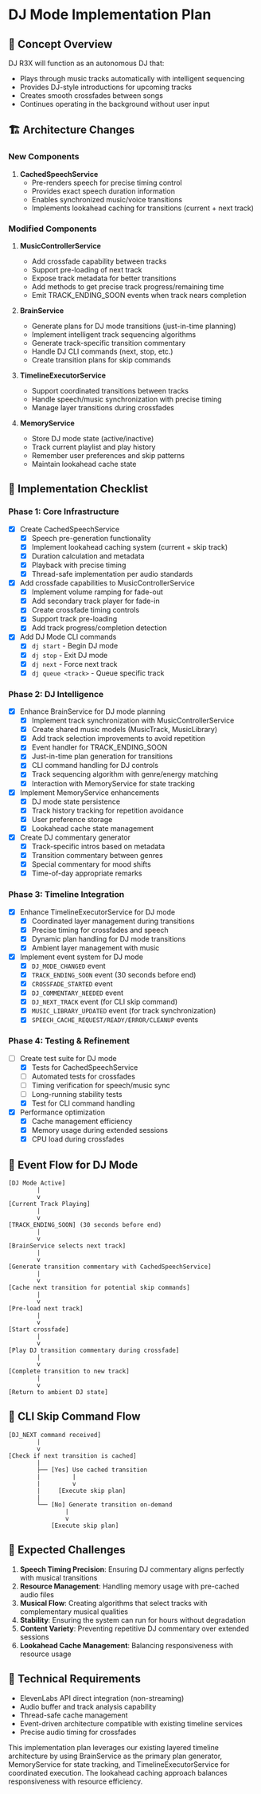 # DJ Mode Implementation Plan

## 🎯 Concept Overview
DJ R3X will function as an autonomous DJ that:
- Plays through music tracks automatically with intelligent sequencing
- Provides DJ-style introductions for upcoming tracks
- Creates smooth crossfades between songs
- Continues operating in the background without user input

## 🏗️ Architecture Changes

### New Components
1. **CachedSpeechService**
   - Pre-renders speech for precise timing control
   - Provides exact speech duration information
   - Enables synchronized music/voice transitions
   - Implements lookahead caching for transitions (current + next track)

### Modified Components
1. **MusicControllerService**
   - Add crossfade capability between tracks
   - Support pre-loading of next track
   - Expose track metadata for better transitions
   - Add methods to get precise track progress/remaining time
   - Emit TRACK_ENDING_SOON events when track nears completion

2. **BrainService**
   - Generate plans for DJ mode transitions (just-in-time planning)
   - Implement intelligent track sequencing algorithms
   - Generate track-specific transition commentary
   - Handle DJ CLI commands (next, stop, etc.)
   - Create transition plans for skip commands

3. **TimelineExecutorService**
   - Support coordinated transitions between tracks
   - Handle speech/music synchronization with precise timing
   - Manage layer transitions during crossfades

4. **MemoryService**
   - Store DJ mode state (active/inactive)
   - Track current playlist and play history
   - Remember user preferences and skip patterns
   - Maintain lookahead cache state

## 📝 Implementation Checklist

### Phase 1: Core Infrastructure
- [x] Create CachedSpeechService
  - [x] Speech pre-generation functionality
  - [x] Implement lookahead caching system (current + skip track)
  - [x] Duration calculation and metadata
  - [x] Playback with precise timing
  - [x] Thread-safe implementation per audio standards

- [x] Add crossfade capabilities to MusicControllerService
  - [x] Implement volume ramping for fade-out
  - [x] Add secondary track player for fade-in
  - [x] Create crossfade timing controls
  - [x] Support track pre-loading
  - [x] Add track progress/completion detection

- [x] Add DJ Mode CLI commands
  - [x] `dj start` - Begin DJ mode
  - [x] `dj stop` - Exit DJ mode
  - [x] `dj next` - Force next track
  - [x] `dj queue <track>` - Queue specific track

### Phase 2: DJ Intelligence
- [x] Enhance BrainService for DJ mode planning
  - [x] Implement track synchronization with MusicControllerService
  - [x] Create shared music models (MusicTrack, MusicLibrary)
  - [x] Add track selection improvements to avoid repetition
  - [x] Event handler for TRACK_ENDING_SOON
  - [x] Just-in-time plan generation for transitions
  - [x] CLI command handling for DJ controls
  - [x] Track sequencing algorithm with genre/energy matching
  - [x] Interaction with MemoryService for state tracking

- [x] Implement MemoryService enhancements
  - [x] DJ mode state persistence
  - [x] Track history tracking for repetition avoidance
  - [x] User preference storage
  - [x] Lookahead cache state management

- [x] Create DJ commentary generator
  - [x] Track-specific intros based on metadata
  - [x] Transition commentary between genres
  - [x] Special commentary for mood shifts
  - [x] Time-of-day appropriate remarks

### Phase 3: Timeline Integration
- [x] Enhance TimelineExecutorService for DJ mode
  - [x] Coordinated layer management during transitions
  - [x] Precise timing for crossfades and speech
  - [x] Dynamic plan handling for DJ mode transitions
  - [x] Ambient layer management with music

- [x] Implement event system for DJ mode
  - [x] `DJ_MODE_CHANGED` event
  - [x] `TRACK_ENDING_SOON` event (30 seconds before end)
  - [x] `CROSSFADE_STARTED` event
  - [x] `DJ_COMMENTARY_NEEDED` event
  - [x] `DJ_NEXT_TRACK` event (for CLI skip command)
  - [x] `MUSIC_LIBRARY_UPDATED` event (for track synchronization)
  - [x] `SPEECH_CACHE_REQUEST/READY/ERROR/CLEANUP` events

### Phase 4: Testing & Refinement
- [ ] Create test suite for DJ mode
  - [x] Tests for CachedSpeechService
  - [ ] Automated tests for crossfades
  - [ ] Timing verification for speech/music sync
  - [ ] Long-running stability tests
  - [x] Test for CLI command handling

- [x] Performance optimization
  - [x] Cache management efficiency
  - [x] Memory usage during extended sessions
  - [x] CPU load during crossfades

## 🔄 Event Flow for DJ Mode

```
[DJ Mode Active]
        |
        v
[Current Track Playing]
        |
        v
[TRACK_ENDING_SOON] (30 seconds before end)
        |
        v
[BrainService selects next track]
        |
        v
[Generate transition commentary with CachedSpeechService]
        |
        v
[Cache next transition for potential skip commands]
        |
        v
[Pre-load next track]
        |
        v
[Start crossfade]
        |
        v
[Play DJ transition commentary during crossfade]
        |
        v
[Complete transition to new track]
        |
        v
[Return to ambient DJ state]
```

## 🔄 CLI Skip Command Flow

```
[DJ_NEXT command received]
        |
        v
[Check if next transition is cached]
        |
        ├── [Yes] Use cached transition
        |         |
        |         v
        |     [Execute skip plan]
        |
        └── [No] Generate transition on-demand
                |
                v
            [Execute skip plan]
```

## 🚩 Expected Challenges
1. **Speech Timing Precision**: Ensuring DJ commentary aligns perfectly with musical transitions
2. **Resource Management**: Handling memory usage with pre-cached audio files
3. **Musical Flow**: Creating algorithms that select tracks with complementary musical qualities
4. **Stability**: Ensuring the system can run for hours without degradation
5. **Content Variety**: Preventing repetitive DJ commentary over extended sessions
6. **Lookahead Cache Management**: Balancing responsiveness with resource usage

## 🔧 Technical Requirements
- ElevenLabs API direct integration (non-streaming)
- Audio buffer and track analysis capability
- Thread-safe cache management
- Event-driven architecture compatible with existing timeline services
- Precise audio timing for crossfades

This implementation plan leverages our existing layered timeline architecture by using BrainService as the primary plan generator, MemoryService for state tracking, and TimelineExecutorService for coordinated execution. The lookahead caching approach balances responsiveness with resource efficiency. 